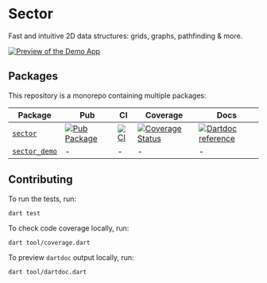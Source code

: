 # Sector

Fast and intuitive 2D data structures: grids, graphs, pathfinding & more.

[![Preview of the Demo App](https://github.com/user-attachments/assets/8071eab4-a234-492b-8c2e-1fa4233febed)](./example/demo)

## Packages

This repository is a monorepo containing multiple packages:

| Package | Pub | CI | Coverage | Docs |
|---------|-----|----|----------|------|
| [`sector`][] | [![Pub Package](https://img.shields.io/pub/v/sector.svg)](https://pub.dev/packages/sector) | [![CI](https://github.com/matanlurey/sector/actions/workflows/ci.yaml/badge.svg)](https://github.com/matanlurey/sector/actions/workflows/ci.yaml) | [![Coverage Status](https://coveralls.io/repos/github/matanlurey/sector/badge.svg?branch=main)](https://coveralls.io/github/matanlurey/sector?branch=main) | [![Dartdoc reference](https://img.shields.io/badge/dartdoc-reference-blue.svg)](https://pub.dev/documentation/sector/latest/)
| [`sector_demo`][] | - | - | - | - |

[`sector`]: ./packages/sector
[`sector_demo`]: ./packages/sector_demo

## Contributing

To run the tests, run:

```shell
dart test
```

To check code coverage locally, run:

```shell
dart tool/coverage.dart
```

To preview `dartdoc` output locally, run:

```shell
dart tool/dartdoc.dart
```
